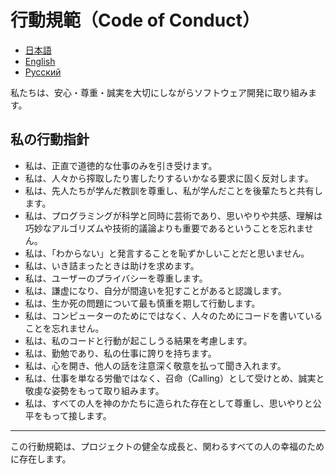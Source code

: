 # 行動規範（Code of Conduct）

- [日本語](./CODE_OF_CONDUCT.md)
- [English](./CODE_OF_CONDUCT.en.md)
- [Русский](./CODE_OF_CONDUCT.ru.md)

私たちは、安心・尊重・誠実を大切にしながらソフトウェア開発に取り組みます。

## 私の行動指針

- 私は、正直で道徳的な仕事のみを引き受けます。
- 私は、人々から搾取したり害したりするいかなる要求に固く反対します。
- 私は、先人たちが学んだ教訓を尊重し、私が学んだことを後輩たちと共有します。
- 私は、プログラミングが科学と同時に芸術であり、思いやりや共感、理解は巧妙なアルゴリズムや技術的議論よりも重要であるということを忘れません。
- 私は、「わからない」と発言することを恥ずかしいことだと思いません。
- 私は、いき詰まったときは助けを求めます。
- 私は、ユーザーのプライバシーを尊重します。
- 私は、謙虚になり、自分が間違いを犯すことがあると認識します。
- 私は、生か死の問題について最も慎重を期して行動します。
- 私は、コンピューターのためにではなく、人々のためにコードを書いていることを忘れません。
- 私は、私のコードと行動が起こしうる結果を考慮します。
- 私は、勤勉であり、私の仕事に誇りを持ちます。
- 私は、心を開き、他人の話を注意深く敬意を払って聞き入れます。
- 私は、仕事を単なる労働ではなく、召命（Calling）として受けとめ、誠実と敬虔な姿勢をもって取り組みます。
- 私は、すべての人を神のかたちに造られた存在として尊重し、思いやりと公平をもって接します。

---

この行動規範は、プロジェクトの健全な成長と、関わるすべての人の幸福のために存在します。
